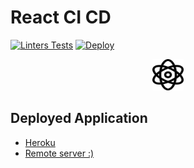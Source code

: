 # React CI CD

[![Linters Tests](https://github.com/alexfr26/cra-ci-cd/actions/workflows/test.yml/badge.svg)](https://github.com/alexfr26/cra-ci-cd/actions/workflows/test.yml)
[![Deploy](https://github.com/alexfr26/cra-ci-cd/actions/workflows/deploy.yml/badge.svg)](https://github.com/alexfr26/cra-ci-cd/actions/workflows/deploy.yml)

<p align="center">
<img src="src/assets/atom.svg" alt="" width="50px" height="50px"/>
</p>

## Deployed Application

- [Heroku](https://cra-ci-cd.herokuapp.com/)
- [Remote server :)](https://cra-ci-cd.herokuapp.com/)
